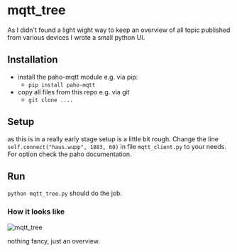 # mqtt_tree

As I didn't found a light wight way to keep an overview of all topic published from various devices I wrote a small python UI.

## Installation
* install the paho-mqtt module e.g. via pip:
  * `pip install paho-mqtt`
* copy all files from this repo e.g. via git
  * `git clone ....`

## Setup
as this is in a really early stage setup is a little bit rough.
Change the line `self.connect("haus.wupp", 1883, 60)` in file `mqtt_client.py` to your needs. For option check the paho documentation.

## Run
`python mqtt_tree.py` should do the job.

### How it looks like
![mqtt_tree](https://user-images.githubusercontent.com/6035034/53057173-831a3f00-34ae-11e9-8a76-a66edc996c21.png)

nothing fancy, just an overview. 

